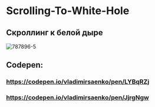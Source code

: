 # Scrolling-To-White-Hole

## Скроллинг к белой дыре

![787896-5](https://user-images.githubusercontent.com/56477695/150642729-f4ee4b8e-c50c-43ab-bf7c-397b25e4ed4a.jpg)

## Codepen: 

### https://codepen.io/vladimirsaenko/pen/LYBqRZj

### https://codepen.io/vladimirsaenko/pen/JjrgNgw
